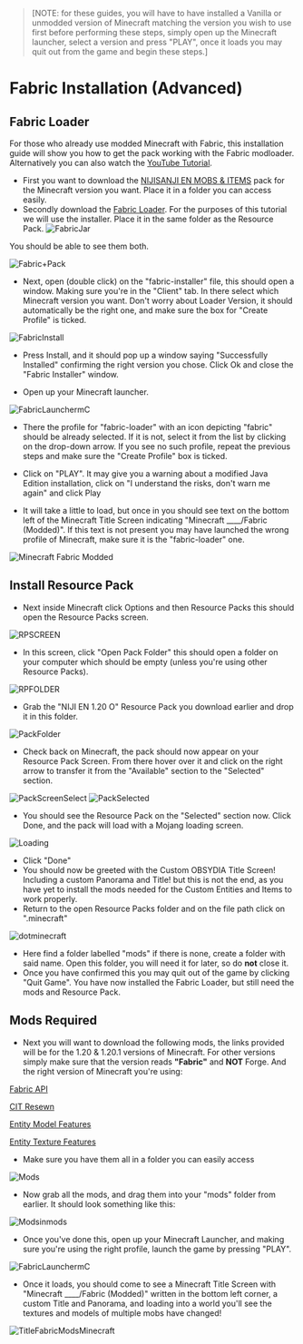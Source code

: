 >[NOTE: for these guides, you will have to have installed a Vanilla or unmodded version of Minecraft matching the version you wish to use first before performing these steps, simply open up the Minecraft launcher, select a version and press "PLAY", once it loads you may quit out from the game and begin these steps.]

# Fabric Installation (Advanced)

## Fabric Loader

For those who already use modded Minecraft with Fabric, this installation guide will show you how to get the pack working with the Fabric modloader. Alternatively you can also watch the [YouTube Tutorial](https://youtu.be/fG2UQrLSckQ).

- First you want to download the [NIJISANJI EN MOBS & ITEMS](https://modrinth.com/resourcepack/project-nijisanji-en-osrp/version/sD3QuNkx) pack for the Minecraft version you want. Place it in a folder you can access easily.
- Secondly download the [Fabric Loader](https://fabricmc.net/use/installer/). For the purposes of this tutorial we will use the installer. Place it in the same folder as the Resource Pack.
![FabricJar](https://cdn.discordapp.com/attachments/1131312669773795428/1132093341840973884/image.png)

You should be able to see them both.

![Fabric+Pack](https://cdn.discordapp.com/attachments/1131312669773795428/1132094537213419630/image.png)

- Next, open (double click) on the "fabric-installer" file, this should open a window. Making sure you're in the "Client" tab. In there select which Minecraft version you want. Don't worry about Loader Version, it should automatically be the right one, and make sure the box for "Create Profile" is ticked.

![FabricInstall](https://cdn.discordapp.com/attachments/1131312669773795428/1132095735467348058/image.png)

- Press Install, and it should pop up a window saying "Successfully Installed" confirming the right version you chose. Click Ok and close the "Fabric Installer" window.

- Open up your Minecraft launcher. 

![FabricLaunchermC](https://cdn.discordapp.com/attachments/1131312669773795428/1132096679777161336/image.png)

- There the profile for "fabric-loader" with an icon depicting "fabric" should be already selected. If it is not, select it from the list by clicking on the drop-down arrow. If you see no such profile, repeat the previous steps and make sure the "Create Profile" box is ticked. 

- Click on "PLAY". It may give you a warning about a modified Java Edition installation, click on "I understand the risks, don't warn me again" and click Play

- It will take a little to load, but once in you should see text on the bottom left of the Minecraft Title Screen indicating "Minecraft ____/Fabric (Modded)". If this text is not present you may have launched the wrong profile of Minecraft, make sure it is the "fabric-loader" one.

![Minecraft Fabric Modded](https://cdn.discordapp.com/attachments/1131312669773795428/1132099764243148971/2023-07-21_18.59.51.png)

## Install Resource Pack

- Next inside Minecraft click Options and then Resource Packs this should open the Resource Packs screen.

![RPSCREEN](https://cdn.discordapp.com/attachments/1131312669773795428/1131318353940709538/2023-07-19_15.15.04.png)

- In this screen, click "Open Pack Folder" this should open a folder on your computer which should be empty (unless you're using other Resource Packs).

![RPFOLDER](https://cdn.discordapp.com/attachments/1131312669773795428/1131318786977443870/image.png)

- Grab the "NIJI EN 1.20 O" Resource Pack you download earlier and drop it in this folder.

![PackFolder](https://cdn.discordapp.com/attachments/1131312669773795428/1131319974598807683/image.png)

- Check back on Minecraft, the pack should now appear on your Resource Pack Screen. From there hover over it and click on the right arrow to transfer it from the "Available" section to the "Selected" section.

![PackScreenSelect](https://cdn.discordapp.com/attachments/1131312669773795428/1131320151023820813/2023-07-19_15.22.12.png)
![PackSelected](https://cdn.discordapp.com/attachments/1131312669773795428/1131320763568361613/2023-07-19_15.24.38.png)

- You should see the Resource Pack on the "Selected" section now. Click Done, and the pack will load with a Mojang loading screen.

![Loading](https://cdn.discordapp.com/attachments/1131312669773795428/1131321158390779968/2023-07-19_15.26.10.png)

- Click "Done" 
- You should now be greeted with the Custom OBSYDIA Title Screen! Including a custom Panorama and Title! but this is not the end, as you have yet to install the mods needed for the Custom Entities and Items to work properly.
- Return to the open Resource Packs folder and on the file path click on ".minecraft"

![dotminecraft](https://cdn.discordapp.com/attachments/1131312669773795428/1132103601649635449/image.png)

- Here find a folder labelled "mods" if there is none, create a folder with said name. Open this folder, you will need it for later, so do **not** close it.
- Once you have confirmed this you may quit out of the game by clicking "Quit Game". You have now installed the Fabric Loader, but still need the mods and Resource Pack.

## Mods Required

- Next you will want to download the following mods, the links provided will be for the 1.20 & 1.20.1 versions of Minecraft. For other versions simply make sure that the version reads **"Fabric"** and **NOT** Forge. And the right version of Minecraft you're using:

[Fabric API](https://modrinth.com/mod/fabric-api/version/0.85.0+1.20.1)

[CIT Resewn](https://modrinth.com/mod/cit-resewn/version/1.1.3+1.20)

[Entity Model Features](https://modrinth.com/mod/entity-model-features/version/b1pJegrh)

[Entity Texture Features](https://modrinth.com/mod/entitytexturefeatures/version/DpEWP7FH)

- Make sure you have them all in a folder you can easily access

![Mods](https://cdn.discordapp.com/attachments/1131312669773795428/1132104782757232780/image.png)

- Now grab all the mods, and drag them into your "mods" folder from earlier. It should look something like this:

![Modsinmods](https://cdn.discordapp.com/attachments/1131312669773795428/1132105292725891232/image.png)

- Once you've done this, open up your Minecraft Launcher, and making sure you're using the right profile, launch the game by pressing "PLAY".

![FabricLaunchermC](https://cdn.discordapp.com/attachments/1131312669773795428/1132096679777161336/image.png)

- Once it loads, you should come to see a Minecraft Title Screen with "Minecraft ____/Fabric (Modded)" written in the bottom left corner, a custom Title and Panorama, and loading into a world you'll see the textures and models of multiple mobs have changed!

![TitleFabricModsMinecraft](https://cdn.discordapp.com/attachments/1131312669773795428/1132112729461755904/2023-07-21_19.50.14.png)



